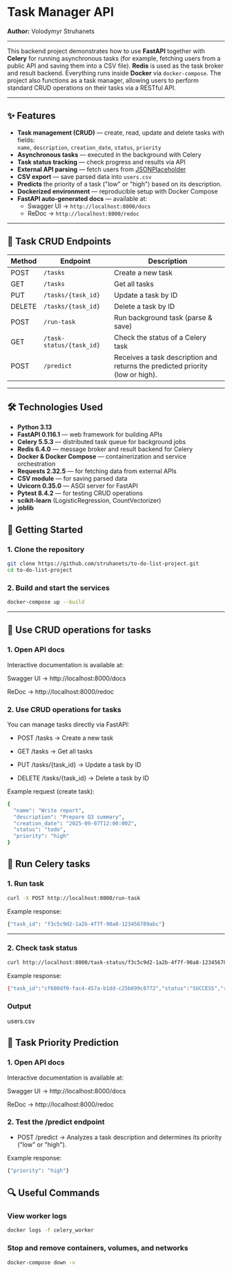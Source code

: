 # Task Manager API
**Author:** Volodymyr Struhanets

---

This backend project demonstrates how to use **FastAPI** together with **Celery** for 
running asynchronous tasks (for example, fetching users from a public API and saving them into a CSV file). 
**Redis** is used as the task broker and result backend. Everything runs inside **Docker** via `docker-compose`.
The project also functions as a task manager, allowing users to perform standard CRUD operations on their tasks 
via a RESTful API.

---

## ✨ Features
- **Task management (CRUD)** — create, read, update and delete tasks with fields:  
  `name`, `description`, `creation_date`, `status`, `priority`
- **Asynchronous tasks** — executed in the background with Celery  
- **Task status tracking** — check progress and results via API  
- **External API parsing** — fetch users from [JSONPlaceholder](https://jsonplaceholder.typicode.com/users)  
- **CSV export** — save parsed data into `users.csv`
- **Predicts** the priority of a task ("low" or "high") based on its description.
- **Dockerized environment** — reproducible setup with Docker Compose  
- **FastAPI auto-generated docs** — available at:
  - Swagger UI → `http://localhost:8000/docs`  
  - ReDoc → `http://localhost:8000/redoc`

---

## 📌 Task CRUD Endpoints

| Method | Endpoint              | Description          |
|--------|-----------------------|----------------------|
| POST   | `/tasks`              | Create a new task    |
| GET    | `/tasks`              | Get all tasks        |
| PUT    | `/tasks/{task_id}`    | Update a task by ID  |
| DELETE | `/tasks/{task_id}`    | Delete a task by ID  |
| POST   | `/run-task`           | Run background task (parse & save)  |
| GET    | `/task-status/{task_id}`    | Check the status of a Celery task   |
| POST    | `/predict`    | Receives a task description and returns the predicted priority (low or high).   |

---

## 🛠️ Technologies Used

- **Python 3.13**
- **FastAPI 0.116.1** — web framework for building APIs
- **Celery 5.5.3** — distributed task queue for background jobs
- **Redis 6.4.0** — message broker and result backend for Celery
- **Docker & Docker Compose** — containerization and service orchestration
- **Requests 2.32.5** — for fetching data from external APIs
- **CSV module** — for saving parsed data
- **Uvicorn 0.35.0** — ASGI server for FastAPI
- **Pytest 8.4.2** — for testing CRUD operations
- **scikit-learn** (LogisticRegression, CountVectorizer)
- **joblib**


## 🚀 Getting Started

### 1. Clone the repository
```bash
git clone https://github.com/struhanets/to-do-list-project.git
cd to-do-list-project
```
### 2. Build and start the services
```bash
docker-compose up --build
```
---
## 📌 Use CRUD operations for tasks

### 1. Open API docs
Interactive documentation is available at:

Swagger UI → http://localhost:8000/docs

ReDoc → http://localhost:8000/redoc

### 2. Use CRUD operations for tasks
You can manage tasks directly via FastAPI:

- POST /tasks → Create a new task

- GET /tasks → Get all tasks

- PUT /tasks/{task_id} → Update a task by ID

- DELETE /tasks/{task_id} → Delete a task by ID

Example request (create task):
```bash
{
  "name": "Write report",
  "description": "Prepare Q3 summary",
  "creation_date": "2025-09-07T12:00:00Z",
  "status": "todo",
  "priority": "high"
}
```

## 📌 Run Celery tasks

### 1. Run task
```bash
curl -X POST http://localhost:8000/run-task
```
Example response:
```bash
{"task_id": "f3c5c9d2-1a2b-4f7f-90a8-123456789abc"}
```
---
### 2. Check task status
```bash
curl http://localhost:8000/task-status/f3c5c9d2-1a2b-4f7f-90a8-123456789abc

```
Example response:
```bash
{"task_id":"cf600df0-fac4-457a-b1dd-c25b699c8772","status":"SUCCESS","result":"Saved 10 users to users.csv"}
```
### Output
users.csv

## 📌 Task Priority Prediction
### 1. Open API docs
Interactive documentation is available at:

Swagger UI → http://localhost:8000/docs

ReDoc → http://localhost:8000/redoc

### 2. Test the /predict endpoint
- POST /predict → Analyzes a task description and determines its priority ("low" or "high").

Example response:
```bash
{"priority": "high"}
```

## 🔍 Useful Commands
### View worker logs
```bash
docker logs -f celery_worker
```
### Stop and remove containers, volumes, and networks
```bash
docker-compose down -v
```